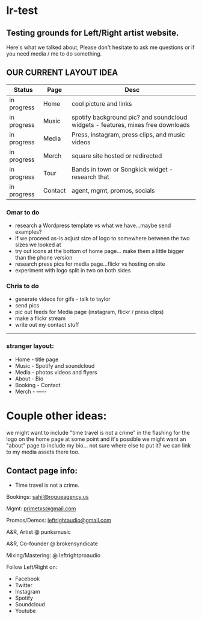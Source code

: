 # lr-test
Testing grounds for Left/Right artist website.
---
Here's what we talked about,
Please don't hesitate to ask me questions or if you need media / me to do something. 

## OUR CURRENT LAYOUT IDEA

Status | Page | Desc 
--- | --- | ---
in progress | Home | cool picture and links
in progress | Music | spotify background pic? and soundcloud widgets - features, mixes free downloads
in progress | Media | Press, instagram, press clips, and music videos
in progress | Merch | square site hosted or redirected
in progress | Tour | Bands in town or Songkick widget - research that
in progress | Contact | agent, mgmt, promos, socials

### Omar to do
- research a Wordpress template vs what we have...maybe send examples?
- if we proceed as-is adjust size of logo to somewhere between the two sizes we looked at
- try out icons at the bottom of home page... make them a little bigger than the phone version
- research press pics for media page...flickr vs hosting on site
- experiment with logo split in two on both sides 

### Chris to do
- generate videos for gifs - talk to taylor
- send pics
- pic out feeds for Media page (instagram, flickr / press clips)
- make a flickr stream
- write out my contact stuff
---
### stranger layout:
- Home - title page
- Music - Spotify and soundcloud
- Media - photos videos and flyers
- About - Bio
- Booking - Contact
- Merch -
—-- 
# Couple other ideas:
we might want to include "time travel is not a crime" in the flashing for the logo on the home page at some point
and it's possible we might want an "about" page to include my bio... not sure where else to put it? we can link to my media assets there too.


## Contact page info:
* Time travel is not a crime.

Bookings: sahil@rogueagency.us

Mgmt: primetxs@gmail.com

Promos/Demos: leftrightaudio@gmail.com

A&R, Artist @ punksmusic

A&R, Co-founder @ brokensyndicate

Mixing/Mastering: @ leftrightproaudio

Follow Left/Right on:
- Facebook
- Twitter
- Instagram
- Spotify
- Soundcloud
- Youtube




